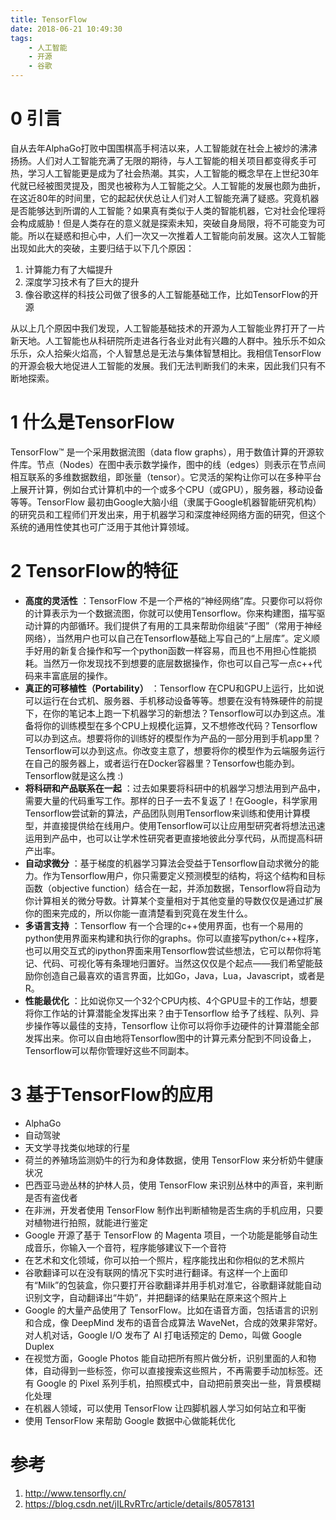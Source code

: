 ```yaml
---
title: TensorFlow
date: 2018-06-21 10:49:30
tags:
    - 人工智能
    - 开源
    - 谷歌
---
```

# 0 引言
自从去年AlphaGo打败中国围棋高手柯洁以来，人工智能就在社会上被炒的沸沸扬扬。人们对人工智能充满了无限的期待，与人工智能的相关项目都变得炙手可热，学习人工智能更是成为了社会热潮。其实，人工智能的概念早在上世纪30年代就已经被图灵提及，图灵也被称为人工智能之父。人工智能的发展也颇为曲折，在这近80年的时间里，它的起起伏伏总让人们对人工智能充满了疑惑。究竟机器是否能够达到所谓的人工智能？如果真有类似于人类的智能机器，它对社会伦理将会构成威胁！但是人类存在的意义就是探索未知，突破自身局限，将不可能变为可能。所以在疑惑和担心中，人们一次又一次推着人工智能向前发展。这次人工智能出现如此大的突破，主要归结于以下几个原因：  

1.  计算能力有了大幅提升
2. 深度学习技术有了巨大的提升
3. 像谷歌这样的科技公司做了很多的人工智能基础工作，比如TensorFlow的开源  

从以上几个原因中我们发现，人工智能基础技术的开源为人工智能业界打开了一片新天地。人工智能也从科研院所走进各行各业对此有兴趣的人群中。独乐乐不如众乐乐，众人拾柴火焰高，个人智慧总是无法与集体智慧相比。我相信TensorFlow的开源会极大地促进人工智能的发展。我们无法判断我们的未来，因此我们只有不断地探索。

# 1 什么是TensorFlow
TensorFlow™ 是一个采用数据流图（data flow graphs），用于数值计算的开源软件库。节点（Nodes）在图中表示数学操作，图中的线（edges）则表示在节点间相互联系的多维数据数组，即张量（tensor）。它灵活的架构让你可以在多种平台上展开计算，例如台式计算机中的一个或多个CPU（或GPU），服务器，移动设备等等。TensorFlow 最初由Google大脑小组（隶属于Google机器智能研究机构）的研究员和工程师们开发出来，用于机器学习和深度神经网络方面的研究，但这个系统的通用性使其也可广泛用于其他计算领域。

# 2 TensorFlow的特征


-  __高度的灵活性__ ：TensorFlow 不是一个严格的“神经网络”库。只要你可以将你的计算表示为一个数据流图，你就可以使用Tensorflow。你来构建图，描写驱动计算的内部循环。我们提供了有用的工具来帮助你组装“子图”（常用于神经网络），当然用户也可以自己在Tensorflow基础上写自己的“上层库”。定义顺手好用的新复合操作和写一个python函数一样容易，而且也不用担心性能损耗。当然万一你发现找不到想要的底层数据操作，你也可以自己写一点c++代码来丰富底层的操作。
-  __真正的可移植性（Portability）__ ：Tensorflow 在CPU和GPU上运行，比如说可以运行在台式机、服务器、手机移动设备等等。想要在没有特殊硬件的前提下，在你的笔记本上跑一下机器学习的新想法？Tensorflow可以办到这点。准备将你的训练模型在多个CPU上规模化运算，又不想修改代码？Tensorflow可以办到这点。想要将你的训练好的模型作为产品的一部分用到手机app里？Tensorflow可以办到这点。你改变主意了，想要将你的模型作为云端服务运行在自己的服务器上，或者运行在Docker容器里？Tensorfow也能办到。Tensorflow就是这么拽 :)
-  __将科研和产品联系在一起__ ：过去如果要将科研中的机器学习想法用到产品中，需要大量的代码重写工作。那样的日子一去不复返了！在Google，科学家用Tensorflow尝试新的算法，产品团队则用Tensorflow来训练和使用计算模型，并直接提供给在线用户。使用Tensorflow可以让应用型研究者将想法迅速运用到产品中，也可以让学术性研究者更直接地彼此分享代码，从而提高科研产出率。
-  __自动求微分__ ：基于梯度的机器学习算法会受益于Tensorflow自动求微分的能力。作为Tensorflow用户，你只需要定义预测模型的结构，将这个结构和目标函数（objective function）结合在一起，并添加数据，Tensorflow将自动为你计算相关的微分导数。计算某个变量相对于其他变量的导数仅仅是通过扩展你的图来完成的，所以你能一直清楚看到究竟在发生什么。
-  __多语言支持__ ：Tensorflow 有一个合理的c++使用界面，也有一个易用的python使用界面来构建和执行你的graphs。你可以直接写python/c++程序，也可以用交互式的ipython界面来用Tensorflow尝试些想法，它可以帮你将笔记、代码、可视化等有条理地归置好。当然这仅仅是个起点——我们希望能鼓励你创造自己最喜欢的语言界面，比如Go，Java，Lua，Javascript，或者是R。
-  __性能最优化__ ：比如说你又一个32个CPU内核、4个GPU显卡的工作站，想要将你工作站的计算潜能全发挥出来？由于Tensorflow 给予了线程、队列、异步操作等以最佳的支持，Tensorflow 让你可以将你手边硬件的计算潜能全部发挥出来。你可以自由地将Tensorflow图中的计算元素分配到不同设备上，Tensorflow可以帮你管理好这些不同副本。

# 3 基于TensorFlow的应用
- AlphaGo
- 自动驾驶
- 天文学寻找类似地球的行星
- 荷兰的养殖场监测奶牛的行为和身体数据，使用 TensorFlow 来分析奶牛健康状况
- 巴西亚马逊丛林的护林人员，使用 TensorFlow 来识别丛林中的声音，来判断是否有盗伐者
- 在非洲，开发者使用 TensorFlow 制作出判断植物是否生病的手机应用，只要对植物进行拍照，就能进行鉴定
- Google 开源了基于 TensorFlow 的 Magenta 项目，一个功能是能够自动生成音乐，你输入一个音符，程序能够建议下一个音符
- 在艺术和文化领域，你可以拍一个照片，程序能找出和你相似的艺术照片
- 谷歌翻译可以在没有联网的情况下实时进行翻译。有这样一个上面印有“Milk”的包装盒，你只要打开谷歌翻译并用手机对准它，谷歌翻译就能自动识别文字，自动翻译出“牛奶”，并把翻译的结果贴在原来这个照片上
- Google 的大量产品使用了 TensorFlow。比如在语音方面，包括语言的识别和合成，像 DeepMind 发布的语音合成算法 WaveNet，合成的效果非常好。对人机对话，Google I/O 发布了 AI 打电话预定的 Demo，叫做 Google Duplex
- 在视觉方面，Google Photos 能自动把所有照片做分析，识别里面的人和物体，自动得到一些标签，你可以直接搜索这些照片，不再需要手动加标签。还有 Google 的 Pixel 系列手机，拍照模式中，自动把前景突出一些，背景模糊化处理
- 在机器人领域，可以使用 TensorFlow 让四脚机器人学习如何站立和平衡
- 使用 TensorFlow 来帮助 Google 数据中心做能耗优化
# 参考
1. http://www.tensorfly.cn/
2. https://blog.csdn.net/jILRvRTrc/article/details/80578131


